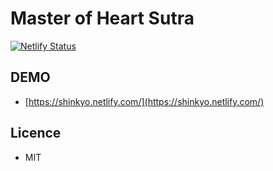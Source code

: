# Master of Heart Sutra

[![Netlify Status](https://api.netlify.com/api/v1/badges/a1b3ed0b-685f-4dd1-9c70-2bc124e397d0/deploy-status)](https://app.netlify.com/sites/shinkyo/deploys)

## DEMO

- [https://shinkyo.netlify.com/](https://shinkyo.netlify.com/)

## Licence

- MIT